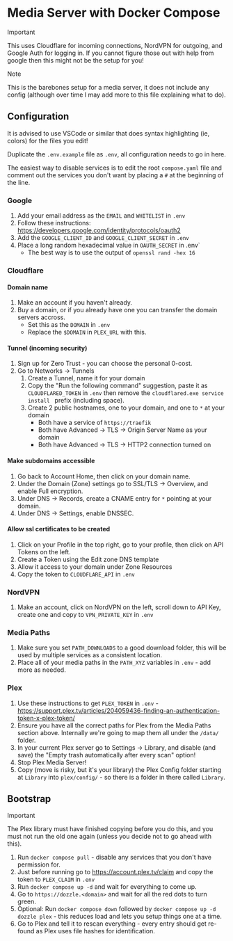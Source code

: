 # Media Server with Docker Compose

> [!IMPORTANT]
> This uses Cloudflare for incoming connections, NordVPN for outgoing, and Google Auth for logging in. If you cannot figure those out with help from google then this might not be the setup for you!

> [!NOTE]
> This is the barebones setup for a media server, it does not include any config (although over time I may add more to this file explaining what to do).

## Configuration

It is advised to use VSCode or similar that does syntax highlighting (ie, colors) for the files you edit!

Duplicate the `.env.example` file as `.env`, all configuration needs to go in here.

The easiest way to disable services is to edit the root `compose.yaml` file and comment out the services you don't want by placing a `#` at the beginning of the line.

### Google

1. Add your email address as the `EMAIL` and `WHITELIST` in `.env`
1. Follow these instructions: <https://developers.google.com/identity/protocols/oauth2>
1. Add the `GOOGLE_CLIENT_ID` and `GOOGLE_CLIENT_SECRET` in `.env`
1. Place a long random hexadecimal value in `OAUTH_SECRET` in .env`
    * The best way is to use the output of `openssl rand -hex 16`

### Cloudflare

#### Domain name

1. Make an account if you haven't already.
1. Buy a domain, or if you already have one you can transfer the domain servers accross.
    * Set this as the `DOMAIN` in `.env`
    * Replace the `$DOMAIN` in `PLEX_URL` with this.

#### Tunnel (incoming security)

1. Sign up for Zero Trust - you can choose the personal 0-cost.
1. Go to Networks -> Tunnels
    1. Create a Tunnel, name it for your domain
    1. Copy the "Run the following command" suggestion, paste it as `CLOUDFLARED_TOKEN` in `.env` then remove the `cloudflared.exe service install ` prefix (including space).
    1. Create 2 public hostnames, one to your domain, and one to `*` at your domain
        * Both have a service of `https://traefik`
        * Both have Advanced -> TLS -> Origin Server Name as your domain
        * Both have Advanced -> TLS -> HTTP2 connection turned on

#### Make subdomains accessible

1. Go back to Account Home, then click on your domain name.
1. Under the Domain (Zone) settings go to SSL/TLS -> Overview, and enable Full encryption.
1. Under DNS -> Records, create a CNAME entry for `*` pointing at your domain.
1. Under DNS -> Settings, enable DNSSEC.

#### Allow ssl certificates to be created

1. Click on your Profile in the top right, go to your profile, then click on API Tokens on the left.
1. Create a Token using the Edit zone DNS template
1. Allow it access to your domain under Zone Resources
1. Copy the token to `CLOUDFLARE_API` in `.env`

### NordVPN

1. Make an account, click on NordVPN on the left, scroll down to API Key, create one and copy to `VPN_PRIVATE_KEY` in `.env`

### Media Paths

1. Make sure you set `PATH_DOWNLOADS` to a good download folder, this will be used by multiple services as a consistent location.
1. Place all of your media paths in the `PATH_XYZ` variables in `.env` - add more as needed.

### Plex

1. Use these instructions to get `PLEX_TOKEN` in `.env` - <https://support.plex.tv/articles/204059436-finding-an-authentication-token-x-plex-token/>
1. Ensure you have all the correct paths for Plex from the Media Paths section above. Internally we're going to map them all under the `/data/` folder.
1. In your current Plex server go to Settings -> Library, and disable (and save) the "Empty trash automatically after every scan" option!
1. Stop Plex Media Server!
1. Copy (move is risky, but it's your library) the Plex Config folder starting at `Library` into `plex/config/` - so there is a folder in there called `Library`.

## Bootstrap

> [!IMPORTANT]
> The Plex library must have finished copying before you do this, and you must not run the old one again (unless you decide not to go ahead with this).

1. Run `docker compose pull` - disable any services that you don't have permission for.
1. Just before running go to <https://account.plex.tv/claim> and copy the token to `PLEX_CLAIM` in `.env`
1. Run `docker compose up -d` and wait for everything to come up.
1. Go to `https://dozzle.<domain>` and wait for all the red dots to turn green.
1. Optional: Run `docker compose down` followed by `docker compose up -d dozzle plex` - this reduces load and lets you setup things one at a time.
1. Go to Plex and tell it to rescan everything - every entry should get re-found as Plex uses file hashes for identification.
